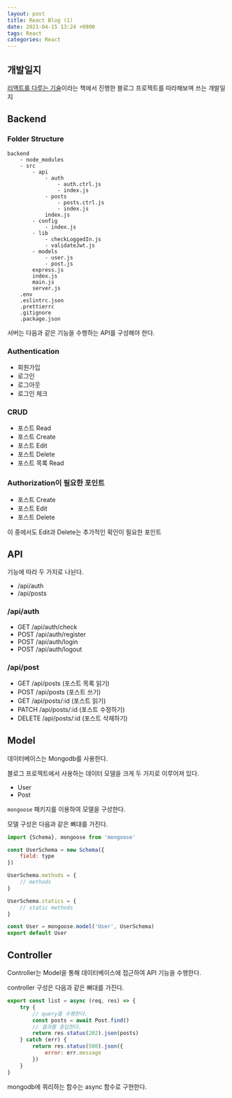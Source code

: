 ```yaml
---
layout: post
title: React Blog (1)
date: 2021-04-15 13:24 +0900
tags: React
categories: React
---
```


## 개발일지

[리액트를 다루는 기술](http://www.kyobobook.co.kr/product/detailViewKor.laf?ejkGb=KOR&mallGb=KOR&barcode=9791160508796&orderClick=LEa&Kc=)이라는 책에서 진행한 블로그 프로젝트를 따라해보며 쓰는 개발일지

## Backend

### Folder Structure

```text
backend
    - node_modules
    - src
        - api
            - auth
                - auth.ctrl.js
                - index.js
            - posts
                - posts.ctrl.js
                - index.js
            index.js
        - config
            - index.js
        - lib
            - checkLoggedIn.js
            - validateJwt.js
        - models
            - user.js
            - post.js
        express.js
        index.js
        main.js
        server.js
    .env
    .eslintrc.json
    .prettierrc
    .gitignore
    .package.json

```



서버는 다음과 같은 기능을 수행하는 API를 구성해야 한다.

### Authentication

- 회원가입
- 로그인
- 로그아웃
- 로그인 체크

### CRUD

- 포스트 Read
- 포스트 Create
- 포스트 Edit
- 포스트 Delete
- 포스트 목록 Read

### Authorization이 필요한 포인트

- 포스트 Create
- 포스트 Edit
- 포스트 Delete

이 중에서도 Edit과 Delete는 추가적인 확인이 필요한 포인트

## API

기능에 따라 두 가지로 나뉜다.

- /api/auth
- /api/posts

### /api/auth

- GET /api/auth/check
- POST /api/auth/register
- POST /api/auth/login
- POST /api/auth/logout

### /api/post

- GET /api/posts (포스트 목록 읽기)
- POST /api/posts (포스트 쓰기)
- GET /api/posts/:id (포스트 읽기)
- PATCH /api/posts/:id (포스트 수정하기)
- DELETE /api/posts/:id (포스트 삭제하기)

## Model

데이터베이스는 Mongodb를 사용한다.

블로그 프로젝트에서 사용하는 데이터 모델을 크게 두 가지로 이루어져 있다.

- User
- Post

`mongoose` 패키지를 이용하여 모델을 구성한다.

모델 구성은 다음과 같은 뼈대를 가진다.

```js
import {Schema}, mongoose from 'mongoose'

const UserSchema = new Schema({
    field: type
})

UserSchema.methods = {
    // methods
}

UserSchema.statics = {
    // static methods
}

const User = mongoose.model('User', UserSchema)
export default User
```

## Controller

Controller는 Model을 통해 데이터베이스에 접근하여 API 기능을 수행한다.

controller 구성은 다음과 같은 뼈대를 가진다.

```js
export const list = async (req, res) => {
    try {
        // query를 수행한다.
        const posts = await Post.find()
        // 결과를 응답한다.
        return res.status(202).json(posts)
    } catch (err) {
        return res.status(500).json({
            error: err.message
        })
    }
}
```

mongodb에 쿼리하는 함수는 async 함수로 구현한다.